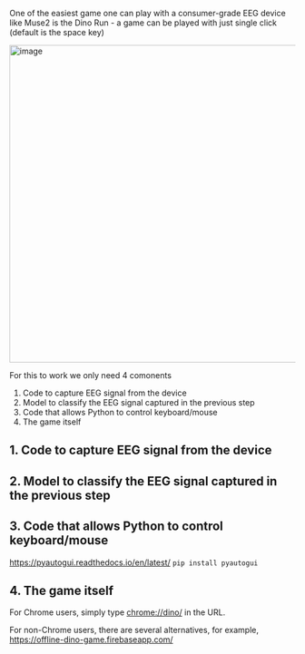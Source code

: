 One of the easiest game one can play with a consumer-grade EEG device like Muse2 is the Dino Run - a game can be played with just single click (default is the space key) 

<img width="560" alt="image" src="https://github.com/edmund-code/muse-eeg/assets/52833150/6af61233-4d71-48ce-806c-fe1939246336">

For this to work we only need 4 comonents

1. Code to capture EEG signal from the device
2. Model to classify the EEG signal captured in the previous step
3. Code that allows Python to control keyboard/mouse
4. The game itself



## 1. Code to capture EEG signal from the device


## 2. Model to classify the EEG signal captured in the previous step


## 3. Code that allows Python to control keyboard/mouse
https://pyautogui.readthedocs.io/en/latest/
```pip install pyautogui```


## 4. The game itself
For Chrome users, simply type [chrome://dino/](chrome://dino/) in the URL.

For non-Chrome users, there are several alternatives, for example, https://offline-dino-game.firebaseapp.com/
